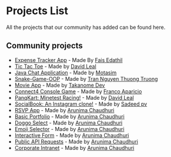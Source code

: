 # Projects List

All the projects that our community has added can be found here.

## Community projects

- [Expense Tracker App](https://github.com/E-fais/Reactjs-expense-tracker) - Made By [Fais Edathil](https://github.com/E-fais)
- [Tic Tac Toe](https://github.com/Panquesito7/tic-tac-toe) - Made by [David Leal](https://github.com/Panquesito7)
- [Java Chat Application](https://github.com/motasimmakki/Chat-Application-In-Java) - Made by [Motasim](https://github.com/motasimmakki)
- [Snake-Game-OOP](https://github.com/thuongtruong1009/Snake-Game-OOP) - Made by [Tran Nguyen Thuong Truong](https://github.com/thuongtruong1009)
- [Movie App](https://github.com/TAKANOME-DEV/vidly-client) - Made by [Takanome Dev](https://github.com/TAKANOME-DEV)
- [Connect4 Console Game](https://github.com/NONAME1103/Connect4) - Made by [Franco Aparicio](https://github.com/NONAME1103)
- [PanqKart: Minetest Racing!](https://github.com/panqkart/panqkart) - Made by [David Leal](https://github.com/Panquesito7)
- [SocialBook: An Instagram clone!](https://github.com/Sadeedpv/socialbook_frontend) - Made by [Sadeed pv](https://github.com/Sadeedpv)
- [RSVP App](https://github.com/tinniaru3005/RSVP-App) - Made by [Arunima Chaudhuri](https://github.com/tinniaru3005)
- [Basic Portfolio](https://github.com/tinniaru3005/Basic-Portfolio) - Made by [Arunima Chaudhuri](https://github.com/tinniaru3005)
- [Doggo Select](https://github.com/tinniaru3005/DoggoSelect) - Made by [Arunima Chaudhuri](https://github.com/tinniaru3005)
- [Emoji Selector](https://github.com/tinniaru3005/emoji-selector) - Made by [Arunima Chaudhuri](https://github.com/tinniaru3005)
- [Interactive Form](https://github.com/tinniaru3005/Interactive-form) - Made by [Arunima Chaudhuri](https://github.com/tinniaru3005)
- [Public API Requests](https://github.com/tinniaru3005/Public-API-Requests) - Made by [Arunima Chaudhuri](https://github.com/tinniaru3005)
- [Corporate Intranet](https://github.com/tinniaru3005/Corporate-Intranet) - Made by [Arunima Chaudhuri](https://github.com/tinniaru3005)
